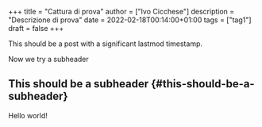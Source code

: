 +++
title = "Cattura di prova"
author = ["Ivo Cicchese"]
description = "Descrizione di prova"
date = 2022-02-18T00:14:00+01:00
tags = ["tag1"]
draft = false
+++

This should be a post with a significant lastmod timestamp.

Now we try a subheader


## This should be a subheader {#this-should-be-a-subheader}

Hello world!
